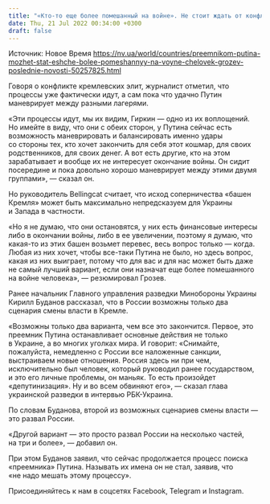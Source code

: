 ```yaml
---
title: "«Кто-то еще более помешанный на войне». Не стоит ждать от конфликтов кремлевских элит чего-то хорошего — руководитель Bellingcat"
date: Thu, 21 Jul 2022 00:34:00 +0300
draft: false
---
```

Источник: Новое Время https://nv.ua/world/countries/preemnikom-putina-mozhet-stat-eshche-bolee-pomeshannyy-na-voyne-chelovek-grozev-poslednie-novosti-50257825.html


 Говоря о конфликте кремлевских элит, журналист отметил, что процессы уже фактически идут, а сам пока что удачно Путин маневрирует между разными лагерями.

«Эти процессы идут, мы их видим, Гиркин — одно из их воплощений. Но имейте в виду, что они с обеих сторон, у Путина сейчас есть возможность маневрировать и балансировать именно удары со стороны тех, кто хочет закончить для себя этот кошмар, для своих родственников, для своих денег. А вот есть другие, кто на этом зарабатывает и вообще их не интересует окончание войны. Он сидит посередине и пока довольно хорошо маневрирует между этими двумя группами», — сказал он.

Но руководитель Bellingcat считает, что исход соперничества «башен Кремля» может быть максимально непредсказуем для Украины и Запада в частности.

«Но я не думаю, что они остановятся, у них есть финансовые интересы либо в окончании войны, либо в ее увеличении, поэтому я думаю, что какая-то из этих башен возьмет перевес, весь вопрос только — когда. Любая из них хочет, чтобы все-таки Путина не было, но здесь вопрос, какая из них выиграет, потому что для вас и для нас может быть даже не самый лучший вариант, если они назначат еще более помешанного на войне человека», — резюмировал Грозев.

Ранее начальник Главного управления разведки Минобороны Украины Кирилл Буданов рассказал, что в России возможны только два сценария смены власти в Кремле.

«Возможны только два варианта, чем все это закончится. Первое, это преемник Путина останавливает основные действия не только в Украине, а во многих уголках мира. И говорит: «Снимайте, пожалуйста, немедленно с России все наложенные санкции, выстраиваем новые отношения. Россия здесь ни при чем, исключительно был человек, который руководил ранее государством, и это его личные проблемы, он маньяк. То есть произойдет «депутинизация». Ну и во всем обвиняют его», — сказал глава украинской разведки в интервью РБК-Украина.

По словам Буданова, второй из возможных сценариев смены власти — это развал России.

«Другой вариант — это просто развал России на несколько частей, на три и более», — добавил он.

При этом Буданов заявил, что сейчас продолжается процесс поиска «преемника» Путина. Называть их имена он не стал, заявив, что «не надо мешать этому процессу».

Присоединяйтесь к нам в соцсетях Facebook, Telegram и Instagram.
